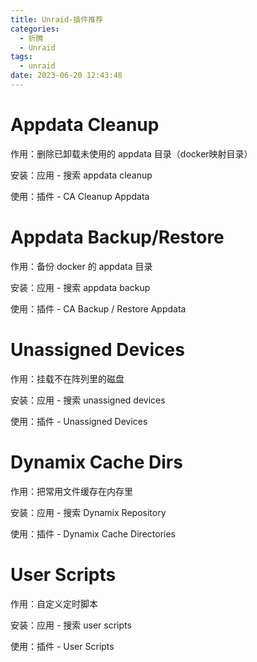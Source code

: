 ```yaml
---
title: Unraid-插件推荐
categories:
  - 折腾
  - Unraid
tags:
  - unraid
date: 2023-06-20 12:43:48
---
```


# Appdata Cleanup

作用：删除已卸载未使用的 appdata 目录（docker映射目录）

安装：应用 - 搜索 appdata cleanup

使用：插件 - CA Cleanup Appdata

# Appdata Backup/Restore

作用：备份 docker 的 appdata 目录

安装：应用 - 搜索 appdata backup

使用：插件 - CA Backup / Restore Appdata

# Unassigned Devices

作用：挂载不在阵列里的磁盘

安装：应用 - 搜索 unassigned devices

使用：插件 - Unassigned Devices

# Dynamix Cache Dirs

作用：把常用文件缓存在内存里

安装：应用 - 搜索 Dynamix Repository

使用：插件 - Dynamix Cache Directories

# User Scripts

作用：自定义定时脚本

安装：应用 - 搜索 user scripts

使用：插件 - User Scripts
